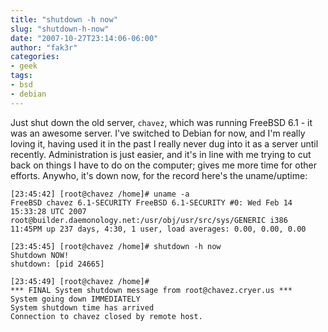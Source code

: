 ```yaml
---
title: "shutdown -h now"
slug: "shutdown-h-now"
date: "2007-10-27T23:14:06-06:00"
author: "fak3r"
categories:
- geek
tags:
- bsd
- debian
---
```


Just shut down the old server, `chavez`, which was running FreeBSD 6.1 - it was an awesome server. I've switched to Debian for now, and I'm really loving it, having used it in the past I really never dug into it as a server until recently. Administration is just easier, and it's in line with me trying to cut back on things I have to do on the computer; gives me more time for other efforts. Anywho, it's down now, for the record here's the uname/uptime:

```
[23:45:42] [root@chavez /home]# uname -a
FreeBSD chavez 6.1-SECURITY FreeBSD 6.1-SECURITY #0: Wed Feb 14 15:33:28 UTC 2007 root@builder.daemonology.net:/usr/obj/usr/src/sys/GENERIC i386
11:45PM up 237 days, 4:30, 1 user, load averages: 0.00, 0.00, 0.00

[23:45:45] [root@chavez /home]# shutdown -h now
Shutdown NOW!
shutdown: [pid 24665]

[23:45:49] [root@chavez /home]#
*** FINAL System shutdown message from root@chavez.cryer.us ***
System going down IMMEDIATELY
System shutdown time has arrived
Connection to chavez closed by remote host.
```
